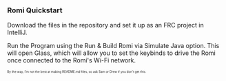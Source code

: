 ### Romi Quickstart

Download the files in the repository and set it up as an FRC project in IntelliJ. 

Run the Program using the Run & Build Romi via Simulate Java option. This will open Glass, which will allow you to set the keybinds to drive the Romi once connected to the Romi's Wi-Fi network.

<span style="font-size:0.5em;">By the way, I'm not the best at making README.md files, so ask Sam or Drew if you don't get this.</span>
